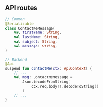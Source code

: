 ## API routes

```kotlin <apicommon> [api-common]
// Common
@Serializable
class ContactMeMessage(
    val firstName: String,
    val lastName: String,
    val subject: String,
    val message: String,
)
```

```kotlin 0|5-8|0 <apibackend> [api-backend]
// Backend
@Api
suspend fun contactMe(ctx: ApiContext) {
    // ...
    val msg: ContactMeMessage =
        Json.decodeFromString(
            ctx.req.body!!.decodeToString()
        )
    // ...
}
```

